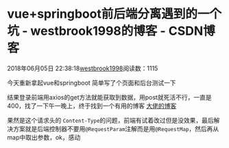 # vue+springboot前后端分离遇到的一个坑 - westbrook1998的博客 - CSDN博客





2018年06月05日 22:38:18[westbrook1998](https://me.csdn.net/westbrook1998)阅读数：1115








今天重新拿起vue和springboot 简单写了个页面和后台测试一下 

结果登录前端用axios的get方法就能获取到数据，用post就死活不行，一直是400，找了一下午一晚上，终于找到一个有用的博客 
[大佬的博客](https://blog.csdn.net/transformer_WSZ/article/details/80273815)

果然是这个请求头的 `Content-Type`的问题，前端有试着改过但是没效果，最后解决方案就是后端控制器不要用`@RequestParam`注解而是用`@RequestMap`，然后再从map中取出参数，ok，感动



